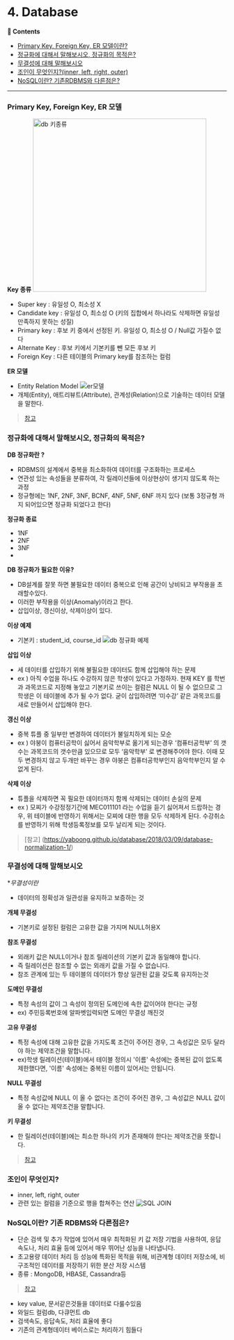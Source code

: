 # 4. Database
**:book: Contents**
* [Primary Key, Foreign Key, ER 모델이란?](#Primary-Key,-Foreign-Key,-ER-모델)			
* [정규화에 대해서 말해보시오, 정규화의 목적은?](#정규화에-대해서-말해보시오,-정규화의-목적은?)
* [무결성에 대해 말해보시오](#무결성에-대해-말해보시오)					
* [조인이 무엇인지?(inner, left, right, outer)](#조인이-무엇인지?)
* [NoSQL이란? 기존RDBMS와 다른점은?](#NoSQL이란?-기존RDBMS와-다른점은?)
---
### Primary Key, Foreign Key, ER 모델

**Key 종류**
<img width="398" alt="db 키종류" src="https://user-images.githubusercontent.com/55946791/81372469-66127000-9135-11ea-8eda-78d06205cfaa.png">

- Super key : 유일성 O,  최소성 X
- Candidate key : 유일성 O, 최소성 O (키의 집합에서 하나라도 삭제하면 유일성 만족하지 못하는 성질)
- Primary key : 후보 키 중에서 선정된 키. 유일성 O, 최소성 O / Null값 가질수 없다
- Alternate Key : 후보 키에서 기본키를 뺀 모든 후보 키
- Foreign Key :  다른 테이블의 Primary key를 참조하는 컬럼

**ER 모델**
- Entity Relation Model
![er모델](https://user-images.githubusercontent.com/55946791/81372824-40399b00-9136-11ea-9dff-889b52f5da33.png)
- 개체(Entity), 애트리뷰트(Attribute), 관계성(Relation)으로 기술하는 데이터 모델을 말한다.

> [참고](https://victorydntmd.tistory.com/126)

### 정규화에 대해서 말해보시오, 정규화의 목적은?

**DB 정규화란 ?**
- RDBMS의 설계에서 중복을 최소화하여 데이터를 구조화하는 프로세스
- 연관성 있는 속성들을 분류하여, 각 릴레이션들에 이상현상이 생기지 않도록 하는 과정
- 정규형에는 1NF, 2NF, 3NF, BCNF, 4NF, 5NF, 6NF 까지 있다 (보통 3정규형 까지 되어있으면 정규화 되었다고 한다)

**정규화 종료**
- 1NF
- 2NF
- 3NF
-  

**DB 정규화가 필요한 이유?**
- DB설계를 잘못 하면 불필요한 데이터 중복으로 인해 공간이 낭비되고 부작용을 초래할수있다.
- 이러한 부작용을 이상(Anomaly)이라고 한다.
- 삽입이상, 갱신이상, 삭제이상이 있다.

**이상 예제**
- 기본키 : student_id, course_id
![db 정규화 예제](https://user-images.githubusercontent.com/55946791/81373708-56485b00-9138-11ea-9720-fc4f170775b9.JPG)

**삽입 이상**
- 세 데이터를 삽입하기 위해 불필요한 데이터도 함께 삽입해야 하는 문제
- ex )  아직 수업을 하나도 수강하지 않은 학생이 있다고 가정하자. 현재 KEY 를 학번과 과목코드로 지정해 놓았고 기본키로 쓰이는 컬럼은 NULL 이 될 수 없으므로 그 학생은 이 테이블에 추가 될 수가 없다. 굳이 삽입하려면 ‘미수강’ 같은 과목코드를 새로 만들어서 삽입해야 한다.

**갱신 이상**
- 중복 튜플 중 일부만 변경하여 데이터가 불일치하게 되는 모순
- ex ) 야붕이 컴퓨터공학이 싫어서 음악학부로 옮기게 되는경우 ‘컴퓨터공학부’ 의 갯수는 과목코드의 갯수만큼 있으므로 모두 ‘음악학부’ 로 변경해주어야 한다. 이때 모두 변경하지 않고 두개만 바꾸는 경우 야붕은 컴퓨터공학부인지 음악학부인지 알 수 없게 된다.

**삭제 이상**
- 튜플을 삭제하면 꼭 필요한 데이터까지 함께 삭제되는 데이터 손실의 문제
- ex ) 모찌가 수강정정기간에 MEC011101 라는 수업을 듣기 싫어져서 드랍하는 경우, 위 테이블에 반영하기 위해서는 모찌에 대한 행을 모두 삭제하게 된다. 수강취소를 반영하기 위해 학생등록정보를 모두 날리게 되는 것이다.


> [참고] (https://yaboong.github.io/database/2018/03/09/database-normalization-1/)

### 무결성에 대해 말해보시오

**무결성이란*
- 데이터의 정확성과 일관성을 유지하고 보증하는 것

**개체 무결성**
- 기본키로 설정된 컬럼은 고유한 값을 가지며 NULL허용X

**참조 무결성**
- 외래키 값은 NULL이거나 참조 릴레이션의 기본키 값과 동일해야 합니다.
- 즉 릴레이션은 참조할 수 없는 외래키 값을 가질 수 없습니다.
- 참조 관계에 있는 두 테이블의 데이터가 항상 일관된 값을 갖도록 유지하는것

**도메인 무결성**
- 특정 속성의 값이 그 속성이 정의된 도메인에 속한 값이어야 한다는 규정
- ex) 주민등록번호에 알파벳입력되면 도메인 무결성 깨진것

**고유 무결성**
- 특정 속성에 대해 고유한 값을 가지도록 조건이 주어진 경우, 그 속성값은 모두 달라야 하는 제약조건을 말합니다.
- ex)학생 릴레이션(테이블)에서 테이블 정의시 '이름' 속성에는 중복된 값이 없도록 제한했다면, '이름' 속성에는 중복된 이름이 있어서는 안됩니다.

**NULL 무결성**
- 특정 속성값에 NULL 이 올 수 없다는 조건이 주어진 경우, 그 속성값은 NULL 값이 올 수 없다는 제약조건을 말합니다.

**키 무결성**
- 한 릴레이션(테이블)에는 최소한 하나의 키가 존재해야 한다는 제약조건을 뜻합니다.

> [참고](https://limkydev.tistory.com/161)

### 조인이 무엇인지?
- inner, left, right, outer
- 관련 있는 컬럼을 기준으로 행을 합쳐주는 연산
![SQL JOIN](https://user-images.githubusercontent.com/55946791/81374887-3fefce80-913b-11ea-99cd-366bfb6d7c7d.png)

### NoSQL이란? 기존 RDBMS와 다른점은?
- 단순 검색 및 추가 작업에 있어서 매우 최적화된 키 값 저장 기법을 사용하여, 응답속도나, 처리 효율 등에 있어서 매우 뛰어난 성능을 나타냅니다.
- 초고용량 데이터 처리 등 성능에 특화된 목적을 위해, 비관계형 데이터 저장소에, 비구조적인 데이터를 저장하기 위한 분산 저장 시스템
- 종류 : MongoDB, HBASE, Cassandra등

>[참고](https://shoark7.github.io/programming/knowledge/what-is-NoSQL)

- key value, 문서같은것들을 데이터로 다룰수있음
- 와일드 컬럼db, 다큐먼트 db
- 검색속도, 응답속도, 처리 효율에 좋다
- 기존의 관계형데이터 베이스로는 처리하기 힘들다
